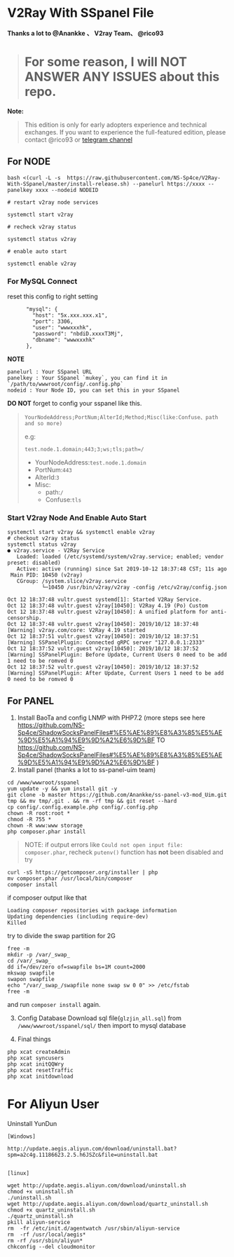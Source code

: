 # V2Ray With SSpanel File

**Thanks a lot to @Anankke 、 V2ray Team、 @rico93**

> # For some reason, I will NOT ANSWER ANY ISSUES about this repo.

**Note:**
> This edition is only for early adopters experience and technical exchanges. If you want to experience the full-featured edition, please contact @rico93 or [telegram channel](https://t.me/rico_v2)

## For NODE

```
bash <(curl -L -s  https://raw.githubusercontent.com/NS-Sp4ce/V2Ray-With-SSpanel/master/install-release.sh) --panelurl https://xxxx --panelkey xxxx --nodeid NODEID

# restart v2ray node services

systemctl start v2ray

# recheck v2ray status

systemctl status v2ray

# enable auto start

systemctl enable v2ray
```
### For MySQL Connect

reset this config to right setting

```
      "mysql": {
        "host": "5x.xxx.xxx.x1",
        "port": 3306,
        "user": "wwwxxxhk",
        "password": "nbdiD.xxxxT3Mj",
        "dbname": "wwwxxxhk"
      },
```

**NOTE**

```
panelurl : Your SSpanel URL
panelkey : Your SSpanel `mukey`, you can find it in `/path/to/wwwroot/config/.config.php`
nodeid : Your Node ID, you can set this in your SSpanel
```

**DO NOT**  forget to config your sspanel like this.

> `YourNodeAddress;PortNum;AlterId;Method;Misc(like:Confuse、path and so more)`
>
> e.g:
>
> `test.node.1.domain;443;3;ws;tls;path=/`
>
> - YourNodeAddress:`test.node.1.domain`
> - PortNum:`443`
> - AlterId:`3`
> - Misc:
>   - path:`/`
>   - Confuse:`tls`

### Start V2ray Node And Enable Auto Start

```
systemctl start v2ray && systemctl enable v2ray
# checkout v2ray status
systemctl status v2ray
● v2ray.service - V2Ray Service
   Loaded: loaded (/etc/systemd/system/v2ray.service; enabled; vendor preset: disabled)
   Active: active (running) since Sat 2019-10-12 18:37:48 CST; 11s ago
 Main PID: 10450 (v2ray)
   CGroup: /system.slice/v2ray.service
           └─10450 /usr/bin/v2ray/v2ray -config /etc/v2ray/config.json

Oct 12 18:37:48 vultr.guest systemd[1]: Started V2Ray Service.
Oct 12 18:37:48 vultr.guest v2ray[10450]: V2Ray 4.19 (Po) Custom
Oct 12 18:37:48 vultr.guest v2ray[10450]: A unified platform for anti-censorship.
Oct 12 18:37:48 vultr.guest v2ray[10450]: 2019/10/12 18:37:48 [Warning] v2ray.com/core: V2Ray 4.19 started
Oct 12 18:37:51 vultr.guest v2ray[10450]: 2019/10/12 18:37:51 [Warning] SSPanelPlugin: Connected gRPC server "127.0.0.1:2333"
Oct 12 18:37:52 vultr.guest v2ray[10450]: 2019/10/12 18:37:52 [Warning] SSPanelPlugin: Before Update, Current Users 0 need to be add 1 need to be romved 0
Oct 12 18:37:52 vultr.guest v2ray[10450]: 2019/10/12 18:37:52 [Warning] SSPanelPlugin: After Update, Current Users 1 need to be add 0 need to be romved 0

```

## For PANEL 

1. Install BaoTa and config LNMP with PHP7.2 (more steps see here https://github.com/NS-Sp4ce/ShadowSocksPanelFiles#%E5%AE%89%E8%A3%85%E5%AE%9D%E5%A1%94%E9%9D%A2%E6%9D%BF TO https://github.com/NS-Sp4ce/ShadowSocksPanelFiles#%E5%AE%89%E8%A3%85%E5%AE%9D%E5%A1%94%E9%9D%A2%E6%9D%BF )
2. Install panel (thanks a lot to ss-panel-uim team)
```
cd /www/wwwroot/sspanel
yum update -y && yum install git -y
git clone -b master https://github.com/Anankke/ss-panel-v3-mod_Uim.git tmp && mv tmp/.git . && rm -rf tmp && git reset --hard
cp config/.config.example.php config/.config.php
chown -R root:root *
chmod -R 755 *
chown -R www:www storage
php composer.phar install
```

> NOTE: if output errors like `Could not open input file: composer.phar`, recheck `putenv()` function has **not** been disabled and try 

```
curl -sS https://getcomposer.org/installer | php
mv composer.phar /usr/local/bin/composer
composer install
```
if composer output like that
```
Loading composer repositories with package information
Updating dependencies (including require-dev)
Killed
```
try to divide the swap partition for 2G 
```
free -m
mkdir -p /var/_swap_
cd /var/_swap_
dd if=/dev/zero of=swapfile bs=1M count=2000
mkswap swapfile
swapon swapfile
echo "/var/_swap_/swapfile none swap sw 0 0" >> /etc/fstab
free -m
```
and run `composer install` again.

3. Config Database
Download sql file(`glzjin_all.sql`) from `/www/wwwroot/sspanel/sql/` then import to mysql database

4. Final things
```
php xcat createAdmin
php xcat syncusers
php xcat initQQWry
php xcat resetTraffic
php xcat initdownload
```


# For Aliyun User
Uninstall YunDun
```
[Windows]

http://update.aegis.aliyun.com/download/uninstall.bat?spm=a2c4g.11186623.2.5.h6JSZc&file=uninstall.bat 


[linux]

wget http://update.aegis.aliyun.com/download/uninstall.sh
chmod +x uninstall.sh
./uninstall.sh
wget http://update.aegis.aliyun.com/download/quartz_uninstall.sh
chmod +x quartz_uninstall.sh
./quartz_uninstall.sh
pkill aliyun-service
rm  -fr /etc/init.d/agentwatch /usr/sbin/aliyun-service
rm  -rf /usr/local/aegis*
rm -rf /usr/sbin/aliyun*
chkconfig --del cloudmonitor
```
